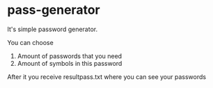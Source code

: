 # pass-generator
It's simple password generator.

You can choose
 1. Amount of passwords that you need
 2. Amount of symbols in this password

After it you receive resultpass.txt where you can see your passwords
